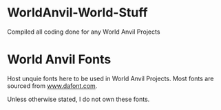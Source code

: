 # WorldAnvil-World-Stuff

Compiled all coding done for any World Anvil Projects

# World Anvil Fonts

Host unquie fonts here to be used in World Anvil Projects. Most fonts are sourced from www.dafont.com. 

Unless otherwise stated, I do not own these fonts.
